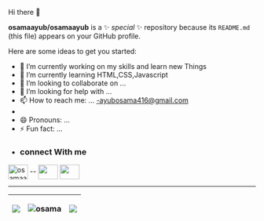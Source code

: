 <p> Hi there 👋</p>
  
**osamaayub/osamaayub** is a ✨ _special_ ✨ repository because its `README.md` (this file) appears on your GitHub profile.

Here are some ideas to get you started:

- 🔭 I’m currently working on my skills and learn new Things
- 🌱 I’m currently learning HTML,CSS,Javascript
- 👯 I’m looking to collaborate on ...
- 🤔 I’m looking for help with ...
- 📫 How to reach me: ...
-ayubosama416@gmail.com
- 
- 😄 Pronouns: ...
- ⚡ Fun fact: ...
-  ### connect With me
 <thead>
<p align="left"> <a href="https://twitter.com/osamaayub9" target="blank"><img align="center" src="https://cdn.jsdelivr.net/npm/simple-icons@3.0.1/icons/twitter.svg" alt="osamaayub" height="30" width="40" /></a> --
  <a href="https://linkedin.com/in/osama-ayub-9aba58175" target="blank"><img align="center" src="https://cdn.jsdelivr.net/npm/simple-icons@3.0.1/icons/linkedin.svg"  height="30" width="40" /></a>
<a href="https://instagram.com/ayub.683" target="blank"><img align="center" src="https://cdn.jsdelivr.net/npm/simple-icons@3.0.1/icons/instagram.svg"  height="30" width="40" /></a>
  </thead>
</p>

<hr>
<table>
<thead>
<th>
  
<img src="https://github-readme-streak-stats.herokuapp.com/?user=osamaayub&theme=tokyonight"></th>
<th><img align="center" src="https://github-readme-stats.vercel.app/api/top-langs/?username=osamaayub&layout=compact&theme=tokyonight" alt="osama" /></th>
  <th><img src="https://github-readme-stats.vercel.app/api?username=osamaayub&theme=tokyonight"></th>
  
</thead>
</table>



